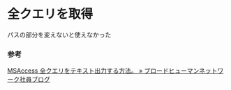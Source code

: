 # 全クエリを取得

パスの部分を変えないと使えなかった

### 参考

[MSAccess 全クエリをテキスト出力する方法。 » ブロードヒューマンネットワーク社員ブログ](https://www.bhnt.co.jp/blog/%E9%9B%91%E8%A8%98/%E7%A4%BE%E5%93%A1%EF%BC%9Acobra/msaccess-%E5%85%A8%E3%82%AF%E3%82%A8%E3%83%AA%E3%82%92%E3%83%86%E3%82%AD%E3%82%B9%E3%83%88%E5%87%BA%E5%8A%9B%E3%81%99%E3%82%8B%E6%96%B9%E6%B3%95%E3%80%82/)